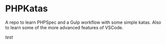 # PHPKatas
A repo to learn PHPSpec and a Gulp workflow with some simple katas. Also to learn some of the more advanced features of VSCode.

*test*